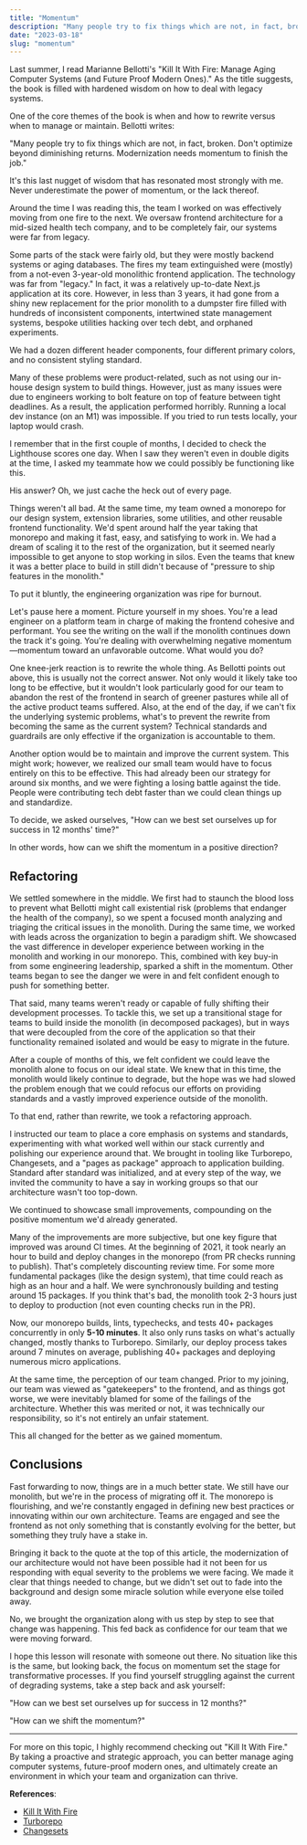 ```yaml
---
title: "Momentum"
description: "Many people try to fix things which are not, in fact, broken..."
date: "2023-03-18"
slug: "momentum"
---
```


Last summer, I read Marianne Bellotti's "Kill It With Fire: Manage Aging Computer Systems (and Future Proof Modern Ones)." As the title suggests, the book is filled with hardened wisdom on how to deal with legacy systems.

One of the core themes of the book is when and how to rewrite versus when to manage or maintain. Bellotti writes:

"Many people try to fix things which are not, in fact, broken. Don't optimize beyond diminishing returns. Modernization needs momentum to finish the job."

It's this last nugget of wisdom that has resonated most strongly with me. Never underestimate the power of momentum, or the lack thereof.

Around the time I was reading this, the team I worked on was effectively moving from one fire to the next. We oversaw frontend architecture for a mid-sized health tech company, and to be completely fair, our systems were far from legacy.

Some parts of the stack were fairly old, but they were mostly backend systems or aging databases. The fires my team extinguished were (mostly) from a not-even 3-year-old monolithic frontend application. The technology was far from "legacy." In fact, it was a relatively up-to-date Next.js application at its core. However, in less than 3 years, it had gone from a shiny new replacement for the prior monolith to a dumpster fire filled with hundreds of inconsistent components, intertwined state management systems, bespoke utilities hacking over tech debt, and orphaned experiments.

We had a dozen different header components, four different primary colors, and no consistent styling standard.

Many of these problems were product-related, such as not using our in-house design system to build things. However, just as many issues were due to engineers working to bolt feature on top of feature between tight deadlines. As a result, the application performed horribly. Running a local dev instance (on an M1) was impossible. If you tried to run tests locally, your laptop would crash.

I remember that in the first couple of months, I decided to check the Lighthouse scores one day. When I saw they weren't even in double digits at the time, I asked my teammate how we could possibly be functioning like this.

His answer? Oh, we just cache the heck out of every page.

Things weren't all bad. At the same time, my team owned a monorepo for our design system, extension libraries, some utilities, and other reusable frontend functionality. We'd spent around half the year taking that monorepo and making it fast, easy, and satisfying to work in. We had a dream of scaling it to the rest of the organization, but it seemed nearly impossible to get anyone to stop working in silos. Even the teams that knew it was a better place to build in still didn't because of "pressure to ship features in the monolith."

To put it bluntly, the engineering organization was ripe for burnout.

Let's pause here a moment. Picture yourself in my shoes. You're a lead engineer on a platform team in charge of making the frontend cohesive and performant. You see the writing on the wall if the monolith continues down the track it's going. You're dealing with overwhelming negative momentum—momentum toward an unfavorable outcome. What would you do?

One knee-jerk reaction is to rewrite the whole thing. As Bellotti points out above, this is usually not the correct answer. Not only would it likely take too long to be effective, but it wouldn't look particularly good for our team to abandon the rest of the frontend in search of greener pastures while all of the active product teams suffered. Also, at the end of the day, if we can't fix the underlying systemic problems, what's to prevent the rewrite from becoming the same as the current system? Technical standards and guardrails are only effective if the organization is accountable to them.

Another option would be to maintain and improve the current system. This might work; however, we realized our small team would have to focus entirely on this to be effective. This had already been our strategy for around six months, and we were fighting a losing battle against the tide. People were contributing tech debt faster than we could clean things up and standardize.

To decide, we asked ourselves, "How can we best set ourselves up for success in 12 months' time?"

In other words, how can we shift the momentum in a positive direction?

## Refactoring

We settled somewhere in the middle. We first had to staunch the blood loss to prevent what Bellotti might call existential risk (problems that endanger the health of the company), so we spent a focused month analyzing and triaging the critical issues in the monolith. During the same time, we worked with leads across the organization to begin a paradigm shift. We showcased the vast difference in developer experience between working in the monolith and working in our monorepo. This, combined with key buy-in from some engineering leadership, sparked a shift in the momentum. Other teams began to see the danger we were in and felt confident enough to push for something better.

That said, many teams weren't ready or capable of fully shifting their development processes. To tackle this, we set up a transitional stage for teams to build inside the monolith (in decomposed packages), but in ways that were decoupled from the core of the application so that their functionality remained isolated and would be easy to migrate in the future.

After a couple of months of this, we felt confident we could leave the monolith alone to focus on our ideal state. We knew that in this time, the monolith would likely continue to degrade, but the hope was we had slowed the problem enough that we could refocus our efforts on providing standards and a vastly improved experience outside of the monolith.

To that end, rather than rewrite, we took a refactoring approach.

I instructed our team to place a core emphasis on systems and standards, experimenting with what worked well within our stack currently and polishing our experience around that. We brought in tooling like Turborepo, Changesets, and a "pages as package" approach to application building. Standard after standard was initialized, and at every step of the way, we invited the community to have a say in working groups so that our architecture wasn't too top-down.

We continued to showcase small improvements, compounding on the positive momentum we'd already generated.

Many of the improvements are more subjective, but one key figure that improved was around CI times. At the beginning of 2021, it took nearly an hour to build and deploy changes in the monorepo (from PR checks running to publish). That's completely discounting review time. For some more fundamental packages (like the design system), that time could reach as high as an hour and a half. We were synchronously building and testing around 15 packages. If you think that's bad, the monolith took 2-3 hours just to deploy to production (not even counting checks run in the PR).

Now, our monorepo builds, lints, typechecks, and tests 40+ packages concurrently in only **5-10 minutes**. It also only runs tasks on what's actually changed, mostly thanks to Turborepo. Similarly, our deploy process takes around 7 minutes on average, publishing 40+ packages and deploying numerous micro applications.

At the same time, the perception of our team changed. Prior to my joining, our team was viewed as "gatekeepers" to the frontend, and as things got worse, we were inevitably blamed for some of the failings of the architecture. Whether this was merited or not, it was technically our responsibility, so it's not entirely an unfair statement.

This all changed for the better as we gained momentum.

## Conclusions

Fast forwarding to now, things are in a much better state. We still have our monolith, but we're in the process of migrating off it. The monorepo is flourishing, and we're constantly engaged in defining new best practices or innovating within our own architecture. Teams are engaged and see the frontend as not only something that is constantly evolving for the better, but something they truly have a stake in.

Bringing it back to the quote at the top of this article, the modernization of our architecture would not have been possible had it not been for us responding with equal severity to the problems we were facing. We made it clear that things needed to change, but we didn't set out to fade into the background and design some miracle solution while everyone else toiled away.

No, we brought the organization along with us step by step to see that change was happening. This fed back as confidence for our team that we were moving forward.

I hope this lesson will resonate with someone out there. No situation like this is the same, but looking back, the focus on momentum set the stage for transformative processes. If you find yourself struggling against the current of degrading systems, take a step back and ask yourself:

"How can we best set ourselves up for success in 12 months?"

"How can we shift the momentum?"

---

For more on this topic, I highly recommend checking out "Kill It With Fire." By taking a proactive and strategic approach, you can better manage aging computer systems, future-proof modern ones, and ultimately create an environment in which your team and organization can thrive.

**References**:

- [Kill It With Fire](https://www.penguinrandomhouse.com/books/667571/kill-it-with-fire-by-marianne-bellotti/)
- [Turborepo](https://turbo.build/repo)
- [Changesets](https://github.com/changesets/changesets)
